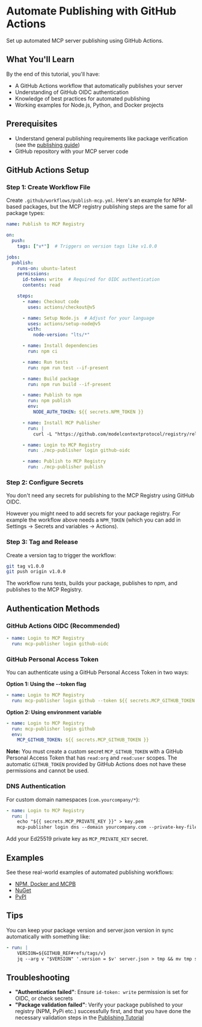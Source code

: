 # Automate Publishing with GitHub Actions

Set up automated MCP server publishing using GitHub Actions.

## What You'll Learn

By the end of this tutorial, you'll have:

- A GitHub Actions workflow that automatically publishes your server
- Understanding of GitHub OIDC authentication
- Knowledge of best practices for automated publishing
- Working examples for Node.js, Python, and Docker projects

## Prerequisites

- Understand general publishing requirements like package verification (see the [publishing guide](publish-server.md))
- GitHub repository with your MCP server code

## GitHub Actions Setup

### Step 1: Create Workflow File

Create `.github/workflows/publish-mcp.yml`. Here's an example for NPM-based packages, but the MCP registry publishing steps are the same for all package types:

```yaml
name: Publish to MCP Registry

on:
  push:
    tags: ["v*"]  # Triggers on version tags like v1.0.0

jobs:
  publish:
    runs-on: ubuntu-latest
    permissions:
      id-token: write  # Required for OIDC authentication
      contents: read

    steps:
      - name: Checkout code
        uses: actions/checkout@v5

      - name: Setup Node.js  # Adjust for your language
        uses: actions/setup-node@v5
        with:
          node-version: "lts/*"

      - name: Install dependencies
        run: npm ci

      - name: Run tests
        run: npm run test --if-present

      - name: Build package
        run: npm run build --if-present

      - name: Publish to npm
        run: npm publish
        env:
          NODE_AUTH_TOKEN: ${{ secrets.NPM_TOKEN }}

      - name: Install MCP Publisher
        run: |
          curl -L "https://github.com/modelcontextprotocol/registry/releases/latest/download/mcp-publisher_$(uname -s | tr '[:upper:]' '[:lower:]')_$(uname -m | sed 's/x86_64/amd64/;s/aarch64/arm64/').tar.gz" | tar xz mcp-publisher

      - name: Login to MCP Registry
        run: ./mcp-publisher login github-oidc

      - name: Publish to MCP Registry
        run: ./mcp-publisher publish
```

### Step 2: Configure Secrets

You don't need any secrets for publishing to the MCP Registry using GitHub OIDC.

However you might need to add secrets for your package registry. For example the workflow above needs a `NPM_TOKEN` (which you can add in Settings → Secrets and variables → Actions).

### Step 3: Tag and Release

Create a version tag to trigger the workflow:

```bash
git tag v1.0.0
git push origin v1.0.0
```

The workflow runs tests, builds your package, publishes to npm, and publishes to the MCP Registry.

## Authentication Methods

### GitHub Actions OIDC (Recommended)

```yaml
- name: Login to MCP Registry
  run: mcp-publisher login github-oidc
```

### GitHub Personal Access Token

You can authenticate using a GitHub Personal Access Token in two ways:

**Option 1: Using the --token flag**

```yaml
- name: Login to MCP Registry
  run: mcp-publisher login github --token ${{ secrets.MCP_GITHUB_TOKEN }}
```

**Option 2: Using environment variable**

```yaml
- name: Login to MCP Registry
  run: mcp-publisher login github
  env:
    MCP_GITHUB_TOKEN: ${{ secrets.MCP_GITHUB_TOKEN }}
```

**Note:** You must create a custom secret `MCP_GITHUB_TOKEN` with a GitHub Personal Access Token that has `read:org` and `read:user` scopes. The automatic `GITHUB_TOKEN` provided by GitHub Actions does not have these permissions and cannot be used.

### DNS Authentication

For custom domain namespaces (`com.yourcompany/*`):

```yaml
- name: Login to MCP Registry
  run: |
    echo "${{ secrets.MCP_PRIVATE_KEY }}" > key.pem
    mcp-publisher login dns --domain yourcompany.com --private-key-file key.pem
```

Add your Ed25519 private key as `MCP_PRIVATE_KEY` secret.

## Examples

See these real-world examples of automated publishing workflows:
- [NPM, Docker and MCPB](https://github.com/domdomegg/airtable-mcp-server)
- [NuGet](https://github.com/domdomegg/time-mcp-nuget)
- [PyPI](https://github.com/domdomegg/time-mcp-pypi)

## Tips

You can keep your package version and server.json version in sync automatically with something like:
```yaml
- run: |
    VERSION=${GITHUB_REF#refs/tags/v}
    jq --arg v "$VERSION" '.version = $v' server.json > tmp && mv tmp server.json
```

## Troubleshooting
- **"Authentication failed"**: Ensure `id-token: write` permission is set for OIDC, or check secrets
- **"Package validation failed"**: Verify your package published to your registry (NPM, PyPi etc.) successfully first, and that you have done the necessary validation steps in the [Publishing Tutorial](publish-server.md)
